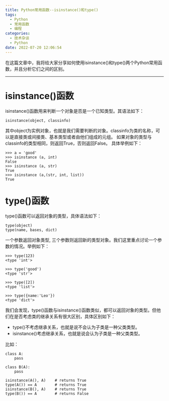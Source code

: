 ```yaml
---
title: Python常用函数--isinstance()和type()
tags: 
  - Python
  - 常用函数
  - 编程
categories:
  - 技术杂谈
  - Python
date: 2022-07-20 12:06:54
---
```

在这篇文章中，我将给大家分享如何使用isinstance()和type()两个Python常用函数，并且分析它们之间的区别。
<!--more-->
***
# **isinstance()函数**
isinstance()函数用来判断一个对象是否是一个已知类型。其语法如下：
```
isinstance(object, classinfo)
```
其中object为实例对象，也就是我们需要判断的对象。classinfo为类的名称，可以是直接类或间接类、基本类型或者由他们组成的元组。
如果对象的类型与classinfo的类型相同，则返回True，否则返回False。
具体举例如下：
```
>>> a = 'good'
>>> isinstance (a, int)
False
>>> isinstance (a, str)
True
>>> isinstance (a,(str, int, list))
True
```
# **type()函数**
type()函数可以返回对象的类型，具体语法如下：
```
type(object)
type(name, bases, dict)
```
一个参数返回对象类型, 三个参数则返回新的类型对象。我们这里重点讨论一个参数的情况。举例如下：
```
>>> type(123)
<type 'int'>

>>> type('good')
<type 'str'>

>>> type([2])
<type 'list'>

>>> type({name:'Leo'})
<type 'dict'>
```
我们会发现，type()函数与isinstance()函数类似，都可以返回对象的类型。但他们在是否考虑类的继承关系有很大区别，具体区别如下：
+ type()不考虑继承关系，也就是说不会认为子类是一种父类类型。
+ isinstance()考虑继承关系，也就是说会认为子类是一种父类类型。

比如：
```
class A:
    pass
 
class B(A):
    pass
 
isinstance(A(), A)    # returns True
type(A()) == A        # returns True
isinstance(B(), A)    # returns True
type(B()) == A        # returns False
```
